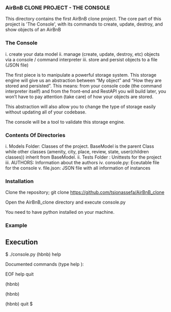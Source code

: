 ### AirBnB CLONE PROJECT - THE CONSOLE

This directory contains the first AirBnB clone project. The core part of this project is 'The Console', with its commands to create, update, destroy, and show objects of an AirBnB

### The Console

i. create your data model
ii. manage (create, update, destroy, etc) objects via a console / command interpreter
iii. store and persist objects to a file (JSON file)

The first piece is to manipulate a powerful storage system. This storage engine will give us an abstraction between “My object” and “How they are stored and persisted”. This means: from your console code (the command interpreter itself) and from the front-end and RestAPI you will build later, you won’t have to pay attention (take care) of how your objects are stored.

This abstraction will also allow you to change the type of storage easily without updating all of your codebase.

The console will be a tool to validate this storage engine.


### Contents Of Directories

i. Models Folder: Classes of the project. BaseModel is the parent Class while other classes (amenity, city, place, review, state, user(children classes)) inherit from BaseModel.
ii. Tests Folder : Unittests for the project
iii. AUTHORS: Information about the authors
iv. console.py: Eceutable file for the console
v. file.json: JSON file with all information of instances


### Installation
Clone the repository; git clone https://github.com/tsionassefa/AirBnB_clone

Open the AirBnB_clone directory and execute console.py

You need to have python installed on your machine.


### Example

## Execution

$ ./console.py
(hbnb) help

Documented commands (type help <topic>):

EOF  help  quit

(hbnb) 

(hbnb)

(hbnb) quit
$



